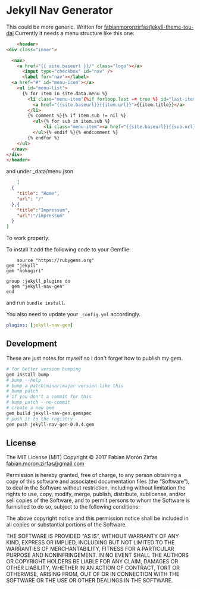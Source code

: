 Jekyll Nav Generator
====================

This could be more generic. Written for [fabianmoronzirfas/jekyll-theme-tou-dai](https://github.com/fabianmoronzirfas/jekyll-theme-tou-dai) Currently it needs a menu structure like this one:  

```html
    <header>
<div class="inner">

  <nav>
    <a href="{{ site.baseurl }}/" class="logo"></a>
      <input type="checkbox" id="nav" />
      <label for="nav"></label>
  <a href="#" id="menu-icon"></a>
    <ul id="menu-list">
      {% for item in site.data.menu %}
        <li class="menu-item"{%if forloop.last == true %} id="last-item"{%endif%}>
          <a href="{{site.baseurl}}{{item.url}}">{{item.title}}</a>
        </li>
        {% comment %}{% if item.sub != nil %}
          <ul>{% for sub in item.sub %}
              <li class="menu-item"><a href="{{site.baseurl}}{{sub.url}}">{{sub.title}}</a></li>{% endfor %}
          </ul>{% endif %}{% endcomment %}
        {% endfor %}
    </ul>
  </nav>
</div>
</header>
```
and under _data/menu.json

```json
    [
  {
    "title": "Home",
    "url": "/"
  },{
    "title":"Impressum",
    "url":"/impressum"
  }
]
```

To work properly.  

To install it add the following code to your Gemfile:  

```Gemfile
    source "https://rubygems.org"
gem "jekyll"
gem "nokogiri"

group :jekyll_plugins do
  gem "jekyll-nav-gen"
end
```

and run `bundle install`.  

You also need to update your `_config.yml` accordingly.  

```yaml
plugins: [jekyll-nav-gen]
```

## Development

These are just notes for myself so I don't forget how to publish my gem.  

```bash
# for better version bumping
gem install bump
# bump --help
# bump a patch|minor|major version like this
# bump patch
# if you don't a commit for this
# bump patch --no-commit
# create a new gem
gem build jekyll-nav-gen.gemspec
# push it to the registry
gem push jekyll-nav-gen-0.0.4.gem
```


## License


The MIT License (MIT)
Copyright © 2017 Fabian Morón Zirfas <fabian.moron.zirfas@gmail.com>

Permission is hereby granted, free of charge, to any person obtaining a copy
of this software and associated documentation files (the “Software”), to deal
in the Software without restriction, including without limitation the rights
to use, copy, modify, merge, publish, distribute, sublicense, and/or sell
copies of the Software, and to permit persons to whom the Software is
furnished to do so, subject to the following conditions:

The above copyright notice and this permission notice shall be included in
all copies or substantial portions of the Software.

THE SOFTWARE IS PROVIDED “AS IS”, WITHOUT WARRANTY OF ANY KIND, EXPRESS OR
IMPLIED, INCLUDING BUT NOT LIMITED TO THE WARRANTIES OF MERCHANTABILITY,
FITNESS FOR A PARTICULAR PURPOSE AND NONINFRINGEMENT. IN NO EVENT SHALL THE
AUTHORS OR COPYRIGHT HOLDERS BE LIABLE FOR ANY CLAIM, DAMAGES OR OTHER
LIABILITY, WHETHER IN AN ACTION OF CONTRACT, TORT OR OTHERWISE, ARISING FROM,
OUT OF OR IN CONNECTION WITH THE SOFTWARE OR THE USE OR OTHER DEALINGS IN
THE SOFTWARE.
